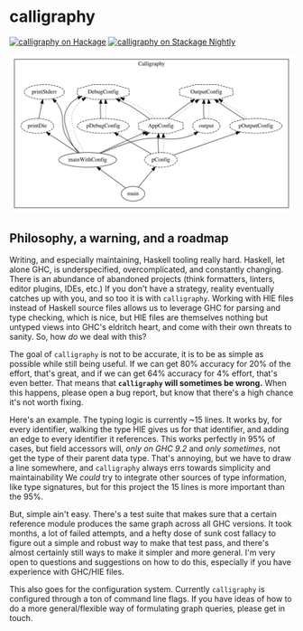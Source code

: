 # calligraphy
[![calligraphy on Hackage](https://img.shields.io/hackage/v/calligraphy)](http://hackage.haskell.org/package/calligraphy)
[![calligraphy on Stackage Nightly](https://stackage.org/package/calligraphy/badge/nightly)](https://stackage.org/nightly/package/calligraphy)

![Calligraphy](./calligraphy.svg)

## Philosophy, a warning, and a roadmap

Writing, and especially maintaining, Haskell tooling really hard.
Haskell, let alone GHC, is underspecified, overcomplicated, and constantly changing.
There is an abundance of abandoned projects (think formatters, linters, editor plugins, IDEs, etc.) 
If you don't have a strategy, reality eventually catches up with you, and so too it is with `calligraphy`.
Working with HIE files instead of Haskell source files allows us to leverage GHC for parsing and type checking, which is nice, but HIE files are themselves nothing but untyped views into GHC's eldritch heart, and come with their own threats to sanity.
So, how _do_ we deal with this?

The goal of `calligraphy` is not to be accurate, it is to be as simple as possible while still being useful.
If we can get 80% accuracy for 20% of the effort, that's great, and if we can get 64% accuracy for 4% effort, that's even better.
That means that **`calligraphy` will sometimes be wrong.**
When this happens, please open a bug report, but know that there's a high chance it's not worth fixing.

Here's an example.
The typing logic is currently ~15 lines.
It works by, for every identifier, walking the type HIE gives us for that identifier, and adding an edge to every identifier it references.
This works perfectly in 95% of cases, but field accessors will, _only on GHC 9.2_ and _only sometimes_, not get the type of their parent data type.
That's annoying, but we have to draw a line somewhere, and `calligraphy` always errs towards simplicity and maintainability
We _could_ try to integrate other sources of type information, like type signatures, but for this project the 15 lines is more important than the 95%.

But, simple ain't easy.
There's a test suite that makes sure that a certain reference module produces the same graph across all GHC versions.
It took months, a lot of failed attempts, and a hefty dose of sunk cost fallacy to figure out a simple and robust way to make that test pass, and there's almost certainly still ways to make it simpler and more general.
I'm very open to questions and suggestions on how to do this, especially if you have experience with GHC/HIE files.

This also goes for the configuration system.
Currently `calligraphy` is configured through a ton of command line flags.
If you have ideas of how to do a more general/flexible way of formulating graph queries, please get in touch.
